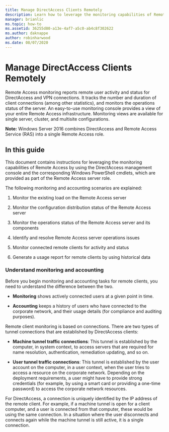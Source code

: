 ```yaml
---
title: Manage DirectAccess Clients Remotely
description: Learn how to leverage the monitoring capabilities of Remote Access by using the DirectAccess management console and the corresponding Windows PowerShell cmdlets, which are provided as part of the Remote Access server role.
manager: brianlic
ms.topic: how-to
ms.assetid: 36255d80-a13e-4af7-a5c0-ab4c8f302622
ms.author: daknappe
author: robinharwood
ms.date: 08/07/2020
---
```

# Manage DirectAccess Clients Remotely

Remote Access monitoring reports remote user activity and status for DirectAccess and VPN connections. It tracks the number and duration of client connections (among other statistics), and monitors the operations status of the server. An easy-to-use monitoring console provides a view of your entire Remote Access infrastructure. Monitoring views are available for single server, cluster, and multisite configurations.

**Note:** Windows Server 2016 combines DirectAccess and Remote Access Service (RAS) into a single Remote Access role.

## In this guide
This document contains instructions for leveraging the monitoring capabilities of Remote Access by using the DirectAccess management console and the corresponding Windows PowerShell cmdlets, which are provided as part of the Remote Access server role.

The following monitoring and accounting scenarios are explained:

1.  Monitor the existing load on the Remote Access server

2.  Monitor the configuration distribution status of the Remote Access server

3.  Monitor the operations status of the Remote Access server and its components

4.  Identify and resolve Remote Access server operations issues

5.  Monitor connected remote clients for activity and status

6.  Generate a usage report for remote clients by using historical data

### Understand monitoring and accounting
Before you begin monitoring and accounting tasks for remote clients, you need to understand the difference between the two.

-   **Monitoring** shows actively connected users at a given point in time.

-   **Accounting** keeps a history of users who have connected to the corporate network, and their usage details (for compliance and auditing purposes).

Remote client monitoring is based on connections. There are two types of tunnel connections that are established by DirectAccess clients:

-   **Machine tunnel traffic connections**: This tunnel is established by the computer, in system context, to access servers that are required for name resolution, authentication, remediation updating, and so on.

-   **User tunnel traffic connections**: This tunnel is established by the user account on the computer, in a user context, when the user tries to access a resource on the corporate network. Depending on the deployment requirements, a user might have to provide strong credentials (for example, by using a smart card or providing a one-time password) to access the corporate network resources.

For DirectAccess, a connection is uniquely identified by the IP address of the remote client. For example, if a machine tunnel is open for a client computer, and a user is connected from that computer, these would be using the same connection. In a situation where the user disconnects and connects again while the machine tunnel is still active, it is a single connection.



